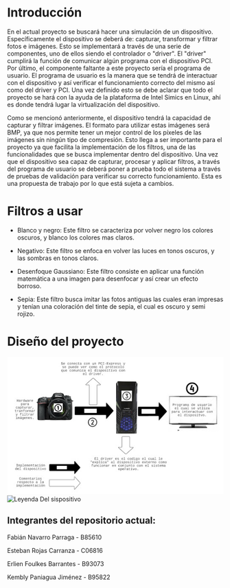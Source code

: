 # Introducción

En el actual proyecto se buscará hacer una simulación de un dispositivo. Específicamente el dispositivo se deberá de: capturar, transformar y filtrar fotos e imágenes. Esto se implementará a través de una serie de componentes, uno de ellos siendo el controlador o "driver". El "driver" cumplirá la función de comunicar algún programa con el dispositivo PCI. Por último, el componente faltante a este proyecto sería el programa de usuario. El programa de usuario es la manera que se tendrá de interactuar con el dispositivo y así verificar el funcionamiento correcto del mismo así como del driver y PCI. Una vez definido esto se debe aclarar que todo el proyecto se hará con la ayuda de la plataforma de Intel Simics en Linux, ahí es donde tendrá lugar la virtualización del dispositivo.

Como se mencionó anteriormente, el dispositivo tendrá la capacidad de capturar y filtrar imágenes. El formato para utilizar estas imágenes será BMP, ya que nos permite tener un mejor control de los píxeles de las imágenes sin ningún tipo de compresión. Esto llega a ser importante para el proyecto ya que facilita la implementación de los filtros, una de las funcionalidades que se busca implementar dentro del dispositivo. Una vez que el dispositivo sea capaz de capturar, procesar y aplicar filtros, a través del programa de usuario se deberá poner a prueba todo el sistema a través de pruebas de validación para verificar su correcto funcionamiento. Esta es una propuesta de trabajo por lo que está sujeta a cambios.
# Filtros a usar
* Blanco y negro: Este filtro se caracteriza por volver negro los colores oscuros, y blanco los colores mas claros.

* Negativo: Este filtro se enfoca en volver las luces en tonos oscuros, y las sombras en tonos claros.
* Desenfoque Gaussiano: Este filtro consiste en aplicar una función matemática a una imagen para desenfocar y así crear un efecto borroso.
* Sepia: Este filtro busca imitar las fotos antiguas las cuales eran impresas y tenían una coloración del tinte de sepia, el cual es oscuro y semi rojizo.
# Diseño del proyecto
![Diagrama Del dispositivo](/Diseño/Diagrama.jpg)
![Leyenda Del sispositivo](/Diseño/Leyenda_Diagrama.jpg)

## Integrantes del repositorio actual:

Fabián Navarro Parraga - B85610

Esteban Rojas Carranza - C06816

Erlien Foulkes Barrantes - B93073

Kembly Paniagua Jiménez	 - B95822
